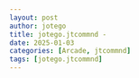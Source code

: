 ```yaml
---
layout: post
author: jotego
title: jotego.jtcommnd - 
date: 2025-01-03
categories: [Arcade, jtcommnd]
tags: [jotego.jtcommnd]
---
```



